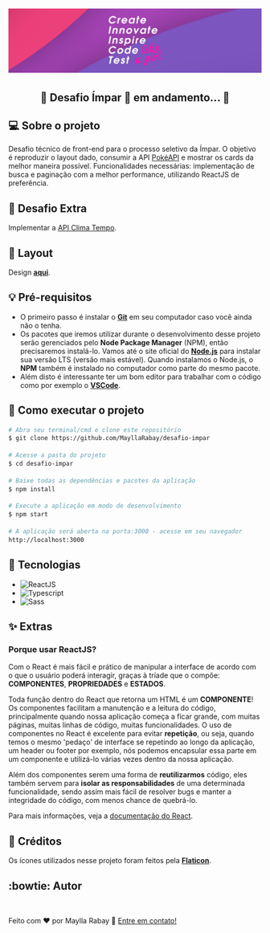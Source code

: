 <h1 align="center">
  <img alt="Create, innovate, inspire, code and test like a girl!" title="#MeuBanner" src="./src/app/presentation/assets/images/banner.png" />
</h1>

<h2 align="center"> 
	🚧 Desafio Ímpar 🚀 em andamento... 🚧
</h2>

## 💻 Sobre o projeto
 Desafio técnico de front-end para o processo seletivo da Ímpar. O objetivo é reproduzir o layout dado, consumir a API [PokéAPI](https://pokeapi.co/) e mostrar os cards da melhor maneira possível. Funcionalidades necessárias: implementação de busca e paginação com a melhor performance, utilizando ReactJS de preferência.

 ## 🚀 Desafio Extra
 Implementar a [API Clima Tempo](https://advisor.climatempo.com.br/).

## 🎨 Layout
  Design [**aqui**](https://xd.adobe.com/view/c715f110-fbd4-4323-be0c-0e453c1450db-9246/).

## 💡 Pré-requisitos
 - O primeiro passo é instalar o [**Git**](https://git-scm.com) em seu computador caso você ainda não o tenha. 
 - Os pacotes que iremos utilizar durante o desenvolvimento desse projeto serão gerenciados pelo **Node Package Manager** (NPM), então precisaremos instalá-lo. Vamos até o site oficial do [**Node.js**](https://nodejs.org/en/) para instalar sua versão LTS (versão mais estável). Quando instalamos o Node.js, o **NPM** também é instalado no computador como parte do mesmo pacote.
 - Além disto é interessante ter um bom editor para trabalhar com o código como por exemplo o [**VSCode**](https://code.visualstudio.com/download).

## 🚀 Como executar o projeto

```bash
# Abra seu terminal/cmd e clone este repositório
$ git clone https://github.com/MayllaRabay/desafio-impar

# Acesse a pasta do projeto
$ cd desafio-impar

# Baixe todas as dependências e pacotes da aplicação
$ npm install

# Execute a aplicação em modo de desenvolvimento
$ npm start

# A aplicação será aberta na porta:3000 - acesse em seu navegador
http://localhost:3000
```

## 🔧 Tecnologias
  - ![ReactJS](https://img.shields.io/badge/-ReactJS-4682b4)
  - ![Typescript](https://img.shields.io/badge/-Typescript-155991)
  - ![Sass](https://img.shields.io/badge/-Sass-ff6f9c)


## ✨ Extras
### Porque usar ReactJS?
 Com o React é mais fácil e prático de manipular a interface de acordo com o que o usuário poderá interagir, graças à tríade que o compõe: **COMPONENTES**, **PROPRIEDADES** e **ESTADOS**.

 Toda função dentro do React que retorna um HTML é um **COMPONENTE**! Os componentes facilitam a manutenção e a leitura do código, principalmente quando nossa aplicação começa a ficar grande, com muitas páginas, muitas linhas de código, muitas funcionalidades. O uso de componentes no React é excelente para evitar **repetição**, ou seja, quando temos o mesmo 'pedaço' de interface se repetindo ao longo da aplicação, um header ou footer por exemplo, nós podemos encapsular essa parte em um componente e utilizá-lo várias vezes dentro da nossa aplicação. 
 
 Além dos componentes serem uma forma de **reutilizarmos** código, eles também servem para **isolar as responsabilidades** de uma determinada funcionalidade, sendo assim mais fácil de resolver bugs e manter a integridade do código, com menos chance de quebrá-lo.

 Para mais informações, veja a [documentação do React](https://create-react-app.dev/docs/getting-started/).

 ## 📜 Créditos
 Os ícones utilizados nesse projeto foram feitos pela [**Flaticon**](https://www.flaticon.com/).

## :bowtie: Autor
<a href="https://github.com/mayllarabay/">
 <img src="https://avatars.githubusercontent.com/u/68441361?v=4" width="100px" alt="" />
</a>

Feito com ❤️ por Maylla Rabay 👋 [Entre em contato!](https://www.linkedin.com/in/mayllarabay/)